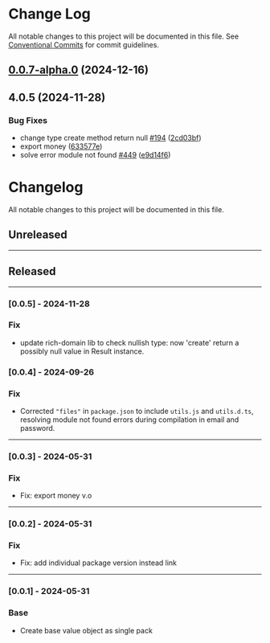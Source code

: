 # Change Log

All notable changes to this project will be documented in this file.
See [Conventional Commits](https://conventionalcommits.org) for commit guidelines.

## [0.0.7-alpha.0](https://github.com/4lessandrodev/type-ddd/compare/@type-ddd/core@0.0.2...@type-ddd/core@0.0.7-alpha.0) (2024-12-16)



## 4.0.5 (2024-11-28)


### Bug Fixes

* change type create method return null [#194](https://github.com/4lessandrodev/type-ddd/issues/194) ([2cd03bf](https://github.com/4lessandrodev/type-ddd/commit/2cd03bf34387f4889a0a292ba350f2c0cfc753b7))
* export money ([633577e](https://github.com/4lessandrodev/type-ddd/commit/633577eb6aeb4aa7389d747f1b076a042a5e8b22))
* solve error module not found [#449](https://github.com/4lessandrodev/type-ddd/issues/449) ([e9d14f6](https://github.com/4lessandrodev/type-ddd/commit/e9d14f694cafc9c2123cc31055a4561f460a82d3))





# Changelog

All notable changes to this project will be documented in this file.

## Unreleased

---

## Released

---

### [0.0.5] - 2024-11-28

### Fix

- update rich-domain lib to check nullish type: now 'create' return a possibly null value in Result instance.

### [0.0.4] - 2024-09-26

### Fix

- Corrected `"files"` in `package.json` to include `utils.js` and `utils.d.ts`, resolving module not found errors during compilation in email and password.

---

### [0.0.3] - 2024-05-31

### Fix

- Fix: export money v.o

---

### [0.0.2] - 2024-05-31

### Fix

- Fix: add individual package version instead link

---

### [0.0.1] - 2024-05-31

### Base

- Create base value object as single pack
